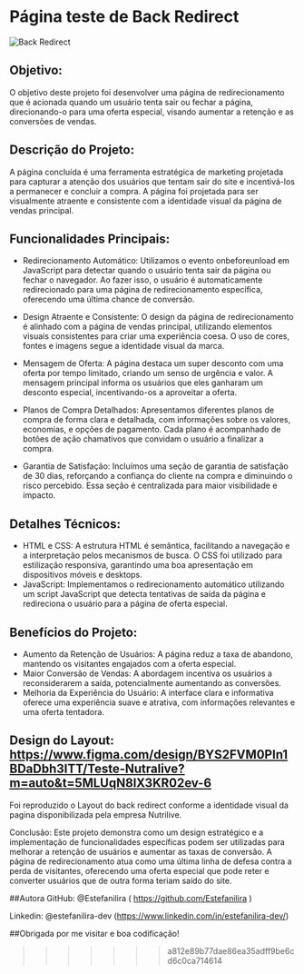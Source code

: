 # Página teste de Back Redirect

![Back Redirect](https://github.com/Estefanilira/back-redirect-pv/assets/126111557/a3d8d60f-2d42-46b5-9e45-87d98fbb0cd1)


## Objetivo:
O objetivo deste projeto foi desenvolver uma página de redirecionamento que é acionada quando um usuário tenta sair ou fechar a página, 
direcionando-o para uma oferta especial, visando aumentar a retenção e as conversões de vendas.

## Descrição do Projeto:
A página concluída é uma ferramenta estratégica de marketing projetada para capturar a atenção dos usuários que tentam sair do site e incentivá-los a permanecer e concluir a compra. 
A página foi projetada para ser visualmente atraente e consistente com a identidade visual da página de vendas principal.

## Funcionalidades Principais:

* Redirecionamento Automático:
Utilizamos o evento onbeforeunload em JavaScript para detectar quando o usuário tenta sair da página ou fechar o navegador. 
Ao fazer isso, o usuário é automaticamente redirecionado para uma página de redirecionamento específica, oferecendo uma última chance de conversão.

* Design Atraente e Consistente:
O design da página de redirecionamento é alinhado com a página de vendas principal, utilizando elementos visuais consistentes para criar uma experiência coesa. O uso de cores, fontes e imagens segue a identidade visual da marca.

* Mensagem de Oferta:
A página destaca um super desconto com uma oferta por tempo limitado, criando um senso de urgência e valor. A mensagem principal informa os usuários que eles ganharam um desconto especial, incentivando-os a aproveitar a oferta.

* Planos de Compra Detalhados:
Apresentamos diferentes planos de compra de forma clara e detalhada, com informações sobre os valores, economias, e opções de pagamento. Cada plano é acompanhado de botões de ação chamativos que convidam o usuário a finalizar a compra.

* Garantia de Satisfação:
Incluímos uma seção de garantia de satisfação de 30 dias, reforçando a confiança do cliente na compra e diminuindo o risco percebido. Essa seção é centralizada para maior visibilidade e impacto.

## Detalhes Técnicos:

* HTML e CSS:
A estrutura HTML é semântica, facilitando a navegação e a interpretação pelos mecanismos de busca. O CSS foi utilizado para estilização responsiva, garantindo uma boa apresentação em dispositivos móveis e desktops.
* JavaScript:
Implementamos o redirecionamento automático utilizando um script JavaScript que detecta tentativas de saída da página e redireciona o usuário para a página de oferta especial.

## Benefícios do Projeto:

* Aumento da Retenção de Usuários:
A página reduz a taxa de abandono, mantendo os visitantes engajados com a oferta especial.
* Maior Conversão de Vendas:
A abordagem incentiva os usuários a reconsiderarem a saída, potencialmente aumentando as conversões.
* Melhoria da Experiência do Usuário:
A interface clara e informativa oferece uma experiência suave e atrativa, com informações relevantes e uma oferta tentadora.

## Design do Layout: https://www.figma.com/design/BYS2FVM0PIn1BDaDbh3ITT/Teste-Nutralive?m=auto&t=5MLUqN8lX3KR02ev-6

Foi reproduzido o Layout do back redirect conforme a identidade visual da pagina disponibilizada pela empresa Nutrilive.

Conclusão:
Este projeto demonstra como um design estratégico e a implementação de funcionalidades específicas podem ser utilizadas para melhorar a retenção de usuários e aumentar as taxas de conversão. 
A página de redirecionamento atua como uma última linha de defesa contra a perda de visitantes, oferecendo uma oferta especial que pode reter e converter usuários que de outra forma teriam saído do site.

##Autora
GitHub: @Estefanilira ( https://github.com/Estefanilira )

Linkedin: @estefanilira-dev (https://www.linkedin.com/in/estefanilira-dev/)

##Obrigada por me visitar e boa codificação!
>>>>>>> a812e89b77dae86ea35adff9be6cd6c0ca714614
